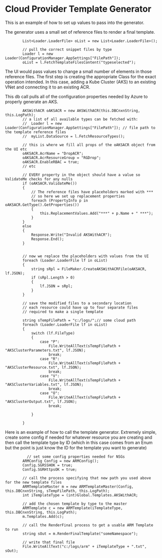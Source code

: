 # Cloud Provider Template Generator
This is an example of how to set up values to pass into the generator.  

The generator uses a small set of reference files to render a final template.

            List<Loader.LoaderFile> oList = new List<Loader.LoaderFile>();

            // pull the correct snippet files by type
            Loader l = new Loader(ConfigurationManager.AppSettings["FilePath"]);
            oList = l.FetchTemplateFilesContent("typeselected");

The UI would pass values to change a small number of elements in those reference files.
The first step is creating the appropriate Class for the exact operation intended.
In this case, adding a Kube Cluster (AKS) to an existing VNet and connecting it to an existing ACR.

This db call pulls all of the configuration properties needed by Azure to properly generate an AKS.

            AKSWithACR oAKSACR = new AKSWithACR(this.DBCnxnString, this.LogPath);
            // a list of all available types can be fetched with:
            //  Loader l = new Loader(ConfigurationManager.AppSettings["FilePath"]); // file path to the template reference files
            //  myList.DataSource = l.FetchResourceTypes();
       
            // this is where we fill all props of the oAKSACR object from the UI etc
            oAKSACR.AcrName = "DropACR";
            oAKSACR.AcrResourceGroup = "RGDrop";
            oAKSACR.EnableRBAC = true;
            // etc

            // EVERY property in the object should have a value so ValidateMe checks for any nulls
            if (oAKSACR.ValidateMe())
            {
                // The reference files have placeholders marked with ***
                // so here we set up replacement properties
                foreach (PropertyInfo p in oAKSACR.GetType().GetProperties())
                {
                    this.ReplacementValues.Add("***" + p.Name + " ***");
                }
            }
            else
            {
                Response.Write("Invalid AKSWithACR");
                Response.End();
            }


            // now we replace the placeholders with values from the UI
            foreach (Loader.LoaderFile lf in oList)
            {
                string sRpl = FileMaker.CreateAKSWithACRFile(oAKSACR, lf.JSON);
                if (sRpl.Length > 0)
                {
                    lf.JSON = sRpl;
                }
            }

            // save the modified files to a secondary location
            // each resource could have up to four separate files
            // required to make a single template
            
            string sTempFilePath = "c:/logs/";// some cloud path
            foreach (Loader.LoaderFile lf in oList)
            {
                switch (lf.FileType)
                {
                    case "P":
                        File.WriteAllText(sTempFilePath + "AKSClusterParameters.txt", lf.JSON);
                        break;
                    case "R":
                        File.WriteAllText(sTempFilePath + "AKSClusterResource.txt", lf.JSON);
                        break;
                    case "V":
                        File.WriteAllText(sTempFilePath + "AKSClusterVariables.txt", lf.JSON);
                        break;
                    case "O":
                        File.WriteAllText(sTempFilePath + "AKSClusterOutput.txt", lf.JSON);
                        break;

                }

            }

Here is an example of how to call the template generator.
Extremely simple, create some config if needed for whatever resource you are creating
and then call the template type by ID (which in this case comes from an Enum but 
the point is just know the ID for the template you want to generate)

              // set some config properties needed for NSGs
            ARMConfig Config = new ARMConfig();
            Config.SGRSSHOK = true;
            Config.SGRHttpsOK = true;

            // call the process specifying that new path you used above for the new template files
            ARMTemplateMaster m = new ARMTemplateMaster(Config, this.DBCnxnString, sTempFilePath, this.LogPath);
            int iTemplateType = (int)Global.Templates.AKSWithACR;
            
            // add the chosen template by type to the master
            ARMTemplate c = new ARMTemplate(iTemplateType, this.DBCnxnString, this.LogPath);
            m.Templates.Add(c);

            // call the RenderFinal process to get a usable ARM Template to run
            string sOut = m.RenderFinalTemplate("someNamespace");

            // write that final file
            File.WriteAllText("c:/logs/arm" + iTemplateType + ".txt", sOut);
